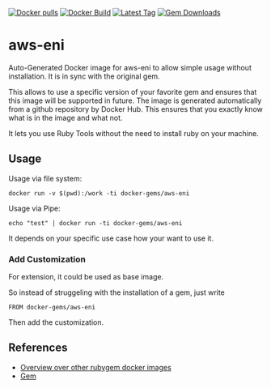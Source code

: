 [![Docker pulls](https://img.shields.io/docker/pulls/rubygem/aws-eni.svg)](https://hub.docker.com/r/rubygem/aws-eni/)
[![Docker Build](https://img.shields.io/docker/automated/rubygem/aws-eni.svg)](https://hub.docker.com/r/rubygem/aws-eni/)
[![Latest Tag](https://img.shields.io/github/tag/docker-rubygem/aws-eni.svg)](https://hub.docker.com/r/rubygem/aws-eni/)
[![Gem Downloads](https://img.shields.io/gem/dt/aws-eni.svg)](https://rubygems.org/gems/aws-eni/)
# aws-eni

Auto-Generated Docker image for aws-eni to allow simple usage without installation.
It is in sync with the original gem.

This allows to use a specific version of your favorite gem and ensures that this image will be supported in future.
The image is generated automatically from a github repository by Docker Hub.
This ensures that you exactly know what is in the image and what not.

It lets you use Ruby Tools without the need to install ruby on your machine.

## Usage

Usage via file system:

`docker run -v $(pwd):/work -ti docker-gems/aws-eni`

Usage via Pipe:

`echo "test" | docker run -ti docker-gems/aws-eni`

It depends on your specific use case how your want to use it.

### Add Customization

For extension, it could be used as base image.

So instead of struggeling with the installation of a gem, just write

`FROM docker-gems/aws-eni`

Then add the customization.

## References

 - [Overview over other rubygem docker images](https://github.com/thinkbot/docker-rubygem)
 - [Gem](https://rubygems.org/gems/aws-eni/)

